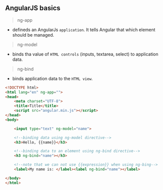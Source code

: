 ## AngularJS basics

> ng-app

* defineds an AngularJs `application`. It tells Angular that which element should be managed.

> ng-model

* binds tha value of `HTML controls` (inputs, textarea, select) to application data.

> ng-bind

* binds application data to the `HTML view`.

```html
<!DOCTYPE html>
<html lang="en" ng-app="">
<head>
    <meta charset="UTF-8">
    <title>Title</title>
    <script src="angular.min.js"></script>
</head>
<body>

    <input type="text" ng-model="name">

    <!--binding data using ng-model directive-->
    <h3>Hello, {{name}}</h3>

    <!--binding data to an element using ng-bind directive-->
    <h3 ng-bind="name"></h3>

    <!--note that we can not use {{expression}} when using ng-bing-->
    <label>My name is: </label><label ng-bind="name"></label>

</body>
</html>
```